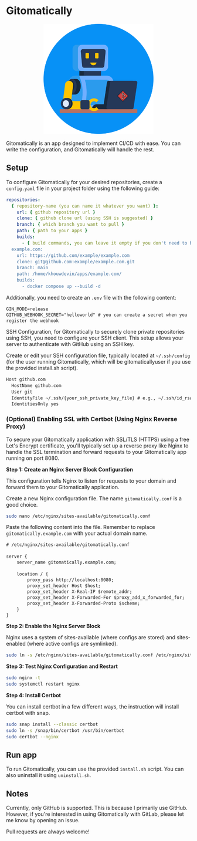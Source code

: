# Gitomatically

<div align="center">
  <img src="https://github.com/khouwdevin/gitomatically/blob/master/public/gitomatically.png" height="300px"/>
</div>

Gitomatically is an app designed to implement CI/CD with ease. You can write the configuration, and Gitomatically will handle the rest.

## Setup

To configure Gitomatically for your desired repositories, create a `config.yaml` file in your project folder using the following guide:

```yaml
repositories:
  { repository-name (you can name it whatever you want) }:
    url: { github repository url }
    clone: { github clone url (using SSH is suggested) }
    branch: { which branch you want to pull }
    path: { path to your apps }
    builds:
      - { build commands, you can leave it empty if you don't need to build }
  example.com:
    url: https://github.com/example/example.com
    clone: git@github.com:example/example.com.git
    branch: main
    path: /home/khouwdevin/apps/example.com/
    builds:
      - docker compose up --build -d
```

Additionally, you need to create an `.env` file with the following content:

```env
GIN_MODE=release
GITHUB_WEBHOOK_SECRET="helloworld" # you can create a secret when you register the webhook
```

SSH Configuration, for Gitomatically to securely clone private repositories using SSH, you need to configure your SSH client. This setup allows your server to authenticate with GitHub using an SSH key.

Create or edit your SSH configuration file, typically located at `~/.ssh/config` (for the user running Gitomatically, which will be gitomaticallyuser if you use the provided install.sh script).

```txt
Host github.com
  HostName github.com
  User git
  IdentityFile ~/.ssh/{your_ssh_private_key_file} # e.g., ~/.ssh/id_rsa or ~/.ssh/gitomatically_ssh_key
  IdentitiesOnly yes
```

### (Optional) Enabling SSL with Certbot (Using Nginx Reverse Proxy)

To secure your Gitomatically application with SSL/TLS (HTTPS) using a free Let's Encrypt certificate, you'll typically set up a reverse proxy like Nginx to handle the SSL termination and forward requests to your Gitomatically app running on port 8080.

**Step 1: Create an Nginx Server Block Configuration**

This configuration tells Nginx to listen for requests to your domain and forward them to your Gitomatically application.

Create a new Nginx configuration file. The name `gitomatically.conf` is a good choice.

```bash
sudo nano /etc/nginx/sites-available/gitomatically.conf
```

Paste the following content into the file. Remember to replace `gitomatically.example.com` with your actual domain name.

```nginx
# /etc/nginx/sites-available/gitomatically.conf

server {
    server_name gitomatically.example.com;

    location / {
        proxy_pass http://localhost:8080;
        proxy_set_header Host $host;
        proxy_set_header X-Real-IP $remote_addr;
        proxy_set_header X-Forwarded-For $proxy_add_x_forwarded_for;
        proxy_set_header X-Forwarded-Proto $scheme;
    }
}
```

**Step 2: Enable the Nginx Server Block**

Nginx uses a system of sites-available (where configs are stored) and sites-enabled (where active configs are symlinked).

```bash
sudo ln -s /etc/nginx/sites-available/gitomatically.conf /etc/nginx/sites-enabled/gitomatically.conf
```

**Step 3: Test Nginx Configuration and Restart**

```bash
sudo nginx -t
sudo systemctl restart nginx
```

**Step 4: Install Certbot**

You can install certbot in a few different ways, the instruction will install certbot with snap.

```bash
sudo snap install --classic certbot
sudo ln -s /snap/bin/certbot /usr/bin/certbot
sudo certbot --nginx
```

## Run app

To run Gitomatically, you can use the provided `install.sh` script. You can also uninstall it using `uninstall.sh`.

## Notes

Currently, only GitHub is supported. This is because I primarily use GitHub. However, if you're interested in using Gitomatically with GitLab, please let me know by opening an issue.

Pull requests are always welcome!
